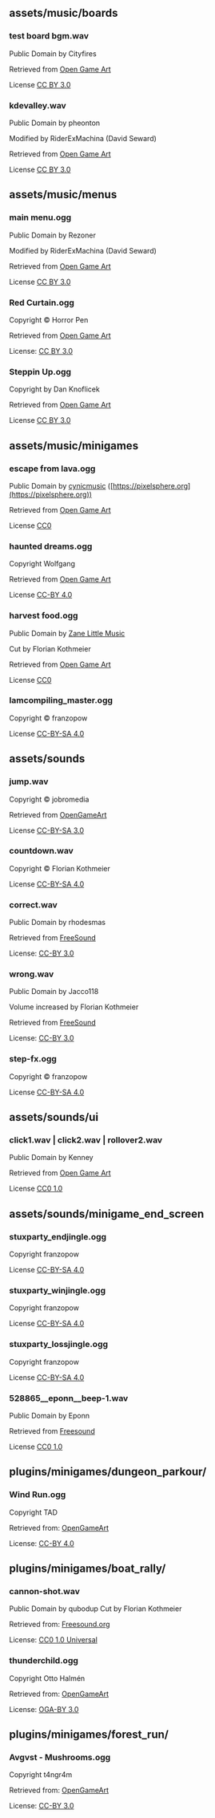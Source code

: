 ## assets/music/boards
### test board bgm.wav
Public Domain by Cityfires

Retrieved from [Open Game Art](https://opengameart.org/content/acrostics)

License [CC BY 3.0](http://creativecommons.org/licenses/by/3.0/)

### kdevalley.wav
Public Domain by pheonton

Modified by RiderExMachina (David Seward)

Retrieved from [Open Game Art](https://opengameart.org/content/one)

License [CC BY 3.0](http://creativecommons.org/licenses/by/3.0/)

## assets/music/menus
### main menu.ogg

Public Domain by Rezoner

Modified by RiderExMachina (David Seward)

Retrieved from [Open Game Art](https://opengameart.org/content/happy-arcade-tune)

License [CC BY 3.0](http://creativecommons.org/licenses/by/3.0/)

### Red Curtain.ogg
Copyright © Horror Pen

Retrieved from [Open Game Art](https://opengameart.org/content/red-curtain)

License: [CC BY 3.0](https://creativecommons.org/licenses/by/3.0/legalcode)

### Steppin Up.ogg

Copyright by Dan Knoflicek

Retrieved from [Open Game Art](https://opengameart.org/content/steppin-up)

License [CC BY 3.0](http://creativecommons.org/licenses/by/3.0/legalcode)

## assets/music/minigames
### escape from lava.ogg
Public Domain by [cynicmusic](https://cynicmusic.com) ([https://pixelsphere.org](https://pixelsphere.org))

Retrieved from [Open Game Art](https://opengameart.org/content/battle-theme-a)

License [CC0](http://creativecommons.org/publicdomain/zero/1.0/)

### haunted dreams.ogg

Copyright Wolfgang

Retrieved from [Open Game Art](https://opengameart.org/content/skeleton-waltz-theme)

License [CC-BY 4.0](https://creativecommons.org/licenses/by/4.0/legalcode)

### harvest food.ogg

Public Domain by [Zane Little Music](https://ko-fi.com/zanelittle)

Cut by Florian Kothmeier

Retrieved from [Open Game Art](https://opengameart.org/content/apple-cider)

License [CC0](http://creativecommons.org/publicdomain/zero/1.0/)

### Iamcompiling_master.ogg

Copyright © franzopow

License [CC-BY-SA 4.0](https://creativecommons.org/licenses/by-sa/4.0/legalcode)

## assets/sounds
### jump.wav

Copyright © jobromedia

Retrieved from [OpenGameArt](https://opengameart.org/content/jbm-sound-effects-pack-1)

License [CC-BY-SA 3.0](https://creativecommons.org/licenses/by-sa/3.0/legalcode)

### countdown.wav

Copyright © Florian Kothmeier

License [CC-BY-SA 4.0](https://creativecommons.org/licenses/by-sa/4.0/legalcode)

### correct.wav

Public Domain by rhodesmas

Retrieved from [FreeSound](https://freesound.org/people/rhodesmas/sounds/342751/)

License: [CC-BY 3.0](http://creativecommons.org/licenses/by/3.0/legalcode)

### wrong.wav

Public Domain by Jacco118

Volume increased by Florian Kothmeier

Retrieved from [FreeSound](https://freesound.org/people/Jacco18/sounds/419023/)

License: [CC-BY 3.0](http://creativecommons.org/licenses/by/3.0/legalcode)

### step-fx.ogg

Copyright © franzopow

License [CC-BY-SA 4.0](https://creativecommons.org/licenses/by-sa/4.0/legalcode)

## assets/sounds/ui
### click1.wav | click2.wav | rollover2.wav

Public Domain by Kenney

Retrieved from [Open Game Art](https://opengameart.org/content/51-ui-sound-effects-buttons-switches-and-clicks)

License [CC0 1.0](https://creativecommons.org/publicdomain/zero/1.0/)

## assets/sounds/minigame_end_screen
### stuxparty_endjingle.ogg

Copyright franzopow

License [CC-BY-SA 4.0](https://creativecommons.org/licenses/by-sa/4.0/legalcode)

### stuxparty_winjingle.ogg

Copyright franzopow

License [CC-BY-SA 4.0](https://creativecommons.org/licenses/by-sa/4.0/legalcode)

### stuxparty_lossjingle.ogg

Copyright franzopow

License [CC-BY-SA 4.0](https://creativecommons.org/licenses/by-sa/4.0/legalcode)

### 528865__eponn__beep-1.wav

Public Domain by Eponn

Retrieved from [Freesound](https://freesound.org/people/Eponn/sounds/528865/)

License [CC0 1.0](https://creativecommons.org/publicdomain/zero/1.0/legalcode)

## plugins/minigames/dungeon_parkour/
### Wind Run.ogg
Copyright TAD

Retrieved from: [OpenGameArt](https://opengameart.org/content/wind-run)

License: [CC-BY 4.0](https://creativecommons.org/licenses/by/4.0/legalcode)

## plugins/minigames/boat_rally/
### cannon-shot.wav
Public Domain by qubodup
Cut by Florian Kothmeier

Retrieved from: [Freesound.org](https://freesound.org/people/qubodup/sounds/187767/)

License: [CC0 1.0 Universal](https://creativecommons.org/publicdomain/zero/1.0/legalcode)

### thunderchild.ogg
Copyright Otto Halmén

Retrieved from: [OpenGameArt](https://opengameart.org/content/airship-thunderchild)

License: [OGA-BY 3.0](http://static.opengameart.org/OGA-BY-3.0.txt)

## plugins/minigames/forest_run/
### Avgvst - Mushrooms.ogg
Copyright t4ngr4m

Retrieved from: [OpenGameArt](https://opengameart.org/content/mushrooms-0)

License: [CC-BY 3.0](https://creativecommons.org/licenses/by/3.0/legalcode)
